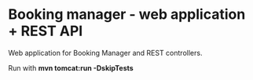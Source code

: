 Booking manager - web application + REST API
=============

Web application for Booking Manager and REST controllers.

Run with **mvn tomcat:run -DskipTests**
